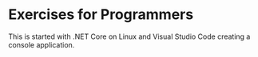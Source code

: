 # Exercises for Programmers

This is started with .NET Core on Linux and Visual Studio Code creating a console application.